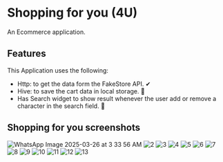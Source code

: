# Shopping for you (4U)

An Ecommerce application.

## Features
This Application uses the following:
- Http: to get the data form the FakeStore API. ✔
- Hive: to save the cart data in local storage. 💯
- Has Search widget to show result whenever the user add or remove a character in the search field. 📌

## Shopping for you screenshots
![WhatsApp Image 2025-03-26 at 3 33 56 AM](https://github.com/user-attachments/assets/1dabb7d8-b18b-44e8-9517-5edec705754e)
![2](https://github.com/user-attachments/assets/61cee151-c9b3-4cc7-bce9-e815cce901c9)
![3](https://github.com/user-attachments/assets/5d513371-2b82-4150-a056-19b4c0a3ba73)
![4](https://github.com/user-attachments/assets/5c4d54fc-1b42-4db7-b793-84eb2350d052)
![5](https://github.com/user-attachments/assets/e1eb2636-6ca8-4055-bcad-a0dfe39e920b)
![6](https://github.com/user-attachments/assets/865dab26-aa25-4e59-9e05-124d944967f3)
![7](https://github.com/user-attachments/assets/2f672b9c-c5de-40dc-a5d9-d4ae25aef896)
![8](https://github.com/user-attachments/assets/399b43fe-ed1f-425d-9c43-14c3fa8c2514)
![9](https://github.com/user-attachments/assets/8a4fcdde-101b-446a-ad93-79b180785d06)
![10](https://github.com/user-attachments/assets/04f6d953-62a3-44b3-8e45-693b12ca7d6e)
![11](https://github.com/user-attachments/assets/40df57e6-0ac3-446a-8295-dbf64faa443d)
![12](https://github.com/user-attachments/assets/2b89ee92-5c0d-4693-b306-51c24054f769)
![13](https://github.com/user-attachments/assets/6cf165a0-fc48-4d19-aeff-7292d2102cd1)


  
